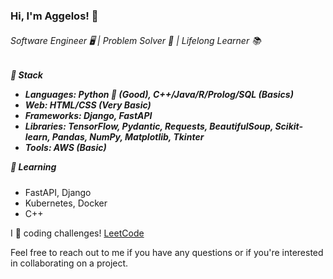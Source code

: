 <h3>Hi, I'm Aggelos! 👋</h3>

<h6>Software Engineer 🖥️ | Problem Solver 🧩 | Lifelong Learner 📚</h6>

<h5>🔧 Stack

- *Languages*: Python 🐍 (Good), C++/Java/R/Prolog/SQL (Basics)
- *Web*: HTML/CSS (Very Basic)
- *Frameworks*: Django, FastAPI
- *Libraries*: TensorFlow, Pydantic, Requests, BeautifulSoup, Scikit-learn, Pandas, NumPy, Matplotlib, Tkinter
- *Tools*: AWS (Basic)

🌱 Learning</h5>

- FastAPI, Django
- Kubernetes, Docker
- C++</h5>



<p>I 💙 coding challenges! <a href="https://leetcode.com/papaggalos/">LeetCode</a></p>

<p>Feel free to reach out to me if you have any questions or if you're interested in collaborating on a project.</p>
